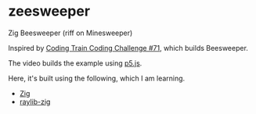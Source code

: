 # zeesweeper

Zig Beesweeper (riff on Minesweeper)

Inspired by [Coding Train Coding Challenge #71](https://www.youtube.com/watch?v=LFU5ZlrR21E), which builds Beesweeper.

The video builds the example using [p5.js](https://editor.p5js.org/codingtrain/sketches/-mz-ePoqd).

Here, it's built using the following, which I am learning.

- [Zig](https://ziglang.org/)
- [raylib-zig](https://ziglang.org/)

